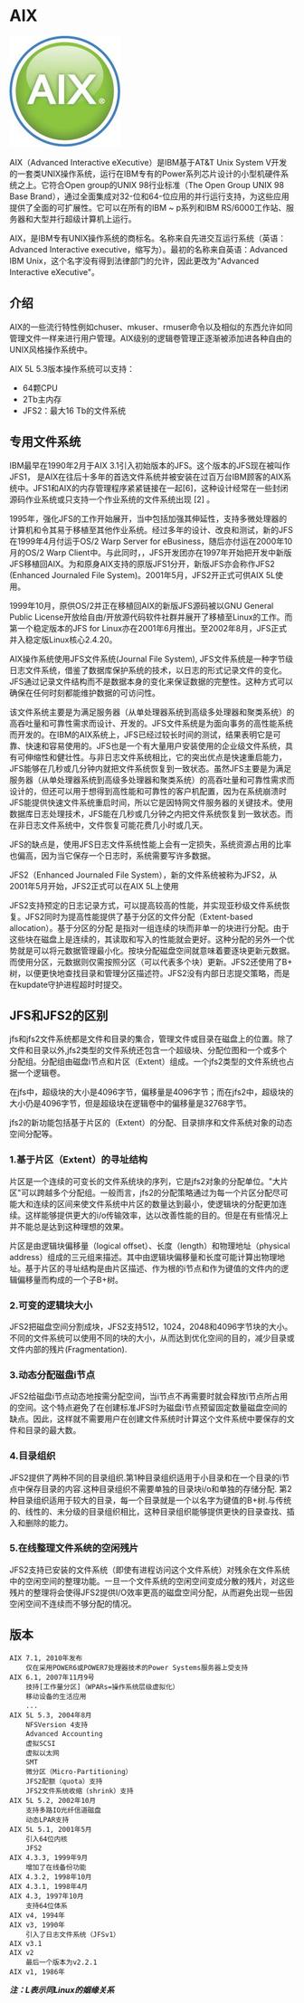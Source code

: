 # AIX

![](./images/aix_logo.png)

AIX（Advanced Interactive eXecutive）是IBM基于AT&T Unix System V开发的一套类UNIX操作系统，运行在IBM专有的Power系列芯片设计的小型机硬件系统之上。它符合Open group的UNIX 98行业标准（The Open Group UNIX 98 Base Brand），通过全面集成对32-位和64-位应用的并行运行支持，为这些应用提供了全面的可扩展性。它可以在所有的IBM ~ p系列和IBM RS/6000工作站、服务器和大型并行超级计算机上运行。

AIX，是IBM专有UNIX操作系统的商标名。名称来自先进交互运行系统（英语：Advanced Interactive executive，缩写为）。最初的名称来自英语：Advanced IBM Unix，这个名字没有得到法律部门的允许，因此更改为"Advanced Interactive eXecutive"。

## 介绍

AIX的一些流行特性例如chuser、mkuser、rmuser命令以及相似的东西允许如同管理文件一样来进行用户管理。AIX级别的逻辑卷管理正逐渐被添加进各种自由的UNIX风格操作系统中。

AIX 5L 5.3版本操作系统可以支持：

- 64颗CPU
- 2Tb主内存
- JFS2：最大16 Tb的文件系统

## 专用文件系统

IBM最早在1990年2月于AIX 3.1引入初始版本的JFS。这个版本的JFS现在被叫作JFS1， 是AIX在往后十多年的首选文件系统并被安装在过百万台IBM顾客的AIX系统中。JFS1和AIX的内存管理程序紧紧链接在一起[6]，这种设计经常在一些封闭源码作业系统或只支持一个作业系统的文件系统出现 [2]  。

1995年，强化JFS的工作开始展开，当中包括加强其伸延性，支持多微处理器的计算机和令其易于移植至其他作业系统。经过多年的设计、改良和测试，新的JFS在1999年4月付运于OS/2 Warp Server for eBusiness，随后亦付运在2000年10月的OS/2 Warp Client中。与此同时，，JFS开发团亦在1997年开始把开发中新版JFS移植回AIX。为和原身AIX支持的原版JFS1分开，新版JFS亦会称作JFS2 (Enhanced Journaled File System)。2001年5月，JFS2开正式可供AIX 5L使用。

1999年10月，原供OS/2并正在移植回AIX的新版JFS源码被以GNU General Public License开放给自由/开放源代码软件社群并展开了移植至Linux的工作。而第一个稳定版本的JFS for Linux亦在2001年6月推出。至2002年8月，JFS正式并入稳定版Linux核心2.4.20。

AIX操作系统使用JFS文件系统(Journal File System), JFS文件系统是一种字节级日志文件系统，借鉴了数据库保护系统的技术，以日志的形式记录文件的变化。JFS通过记录文件结构而不是数据本身的变化来保证数据的完整性。这种方式可以确保在任何时刻都能维护数据的可访问性。

该文件系统主要是为满足服务器（从单处理器系统到高级多处理器和聚类系统）的高吞吐量和可靠性需求而设计、开发的。JFS文件系统是为面向事务的高性能系统而开发的。在IBM的AIX系统上，JFS已经过较长时间的测试，结果表明它是可靠、快速和容易使用的。JFS也是一个有大量用户安装使用的企业级文件系统，具有可伸缩性和健壮性。与非日志文件系统相比，它的突出优点是快速重启能力，JFS能够在几秒或几分钟内就把文件系统恢复到一致状态。虽然JFS主要是为满足服务器（从单处理器系统到高级多处理器和聚类系统）的高吞吐量和可靠性需求而设计的，但还可以用于想得到高性能和可靠性的客户机配置，因为在系统崩溃时JFS能提供快速文件系统重启时间，所以它是因特网文件服务器的关键技术。使用数据库日志处理技术，JFS能在几秒或几分钟之内把文件系统恢复到一致状态。而在非日志文件系统中，文件恢复可能花费几小时或几天。

JFS的缺点是，使用JFS日志文件系统性能上会有一定损失，系统资源占用的比率也偏高，因为当它保存一个日志时，系统需要写许多数据。

JFS2（Enhanced Journaled File System），新的文件系统被称为JFS2，从2001年5月开始，JFS2正式可以在AIX 5L上使用

JFS2支持预定的日志记录方式，可以提高较高的性能，并实现亚秒级文件系统恢复。JFS2同时为提高性能提供了基于分区的文件分配（Extent-based allocation）。基于分区的分配 是指对一组连续的块而非单一的块进行分配。由于这些块在磁盘上是连续的，其读取和写入的性能就会更好。这种分配的另外一个优势就是可以将元数据管理最小化。按块分配磁盘空间就意味着要逐块更新元数据。而使用分区，元数据则仅需按照分区（可以代表多个块）更新。JFS2还使用了B+ 树，以便更快地查找目录和管理分区描述符。JFS2没有内部日志提交策略，而是在kupdate守护进程超时时提交。

## JFS和JFS2的区别

jfs和jfs2文件系统都是文件和目录的集合，管理文件或目录在磁盘上的位置。除了文件和目录以外,jfs2类型的文件系统还包含一个超级块、分配位图和一个或多个分配组。分配组由磁盘i节点和片区（Extent）组成。一个jfs2类型的文件系统也占据一个逻辑卷。

在jfs中，超级块的大小是4096字节，偏移量是4096字节；而在jfs2中，超级块的大小仍是4096字节，但是超级块在逻辑卷中的偏移量是32768字节。

jfs2的新功能包括基于片区的（Extent）的分配、目录排序和文件系统对象的动态空间分配等。
### 1.基于片区（Extent）的寻址结构

片区是一个连续的可变长的文件系统块的序列，它是jfs2对象的分配单位。"大片区"可以跨越多个分配组。一般而言，jfs2的分配策略通过为每一个片区分配尽可能大和连续的区间来使文件系统中片区的数量达到最小，使逻辑块的分配更加连续。这样能够提供更大的i/o传输效率，达以改善性能的目的。但是在有些情况上并不能总是达到这种理想的效果。

片区是由逻辑块偏移量（logical offset）、长度（length）和物理地址（physical address）组成的三元组来描述。其中由逻辑块偏移量和长度可能计算出物理地址。基于片区的寻址结构是由片区描述、作为根的i节点和作为键值的文件内的逻辑偏移量而构成的一个子B+树。

### 2.可变的逻辑块大小

JFS2把磁盘空间分割成块，JFS2支持512，1024，2048和4096字节块的大小。不同的文件系统可以使用不同的块的大小，从而达到优化空间的目的，减少目录或文件内部的残片(Fragmentation).

### 3.动态分配磁盘i节点

JFS2给磁盘i节点动态地按需分配空间，当i节点不再需要时就会释放i节点所占用的空间。这个特点避免了在创建标准JFS时为磁盘i节点预留固定数量磁盘空间的缺点。因此，这样就不需要用户在创建文件系统时计算这个文件系统中要保存的文件和目录的最大数。

### 4.目录组织

JFS2提供了两种不同的目录组织.第1种目录组织适用于小目录和在一个目录的i节点中保存目录的内容.这种目录组织不需要单独的目录块i/o和单独的存储分配. 第2种目录组织适用于较大的目录，每一个目录就是一个以名字为键值的B+树.与传统的、线性的、未分级的目录组织相比，这种目录组织能够提供更快的目录查找、插入和删除的能力。

### 5.在线整理文件系统的空闲残片

JFS2支持已安装的文件系统（即使有进程访问这个文件系统）对残余在文件系统中的空闲空间的整理功能。一旦一个文件系统的空闲空间变成分散的残片，对这些残片的整理将会使得JFS2提供I/O效率更高的磁盘空间分配，从而避免出现一些因空闲空间不连续而不够分配的情况。

## 版本

    AIX 7.1, 2010年发布
        仅在采用POWER6或POWER7处理器技术的Power Systems服务器上受支持
    AIX 6.1, 2007年11月9号
        技持[工作量分区]（WPARs=操作系统层级虚拟化）
        移动设备的生活应用
        ...
    AIX 5L 5.3, 2004年8月
        NFSVersion 4支持
        Advanced Accounting
        虚拟SCSI
        虚拟以太网
        SMT
        微分区（Micro-Partitioning）
        JFS2配额（quota）支持
        JFS2文件系统收缩（shrink）支持
    AIX 5L 5.2, 2002年10月
        支持多路IO光纤信道磁盘
        动态LPAR支持
    AIX 5L 5.1, 2001年5月
        引入64位内核
        JFS2
    AIX 4.3.3, 1999年9月
        增加了在线备份功能
    AIX 4.3.2, 1998年10月
    AIX 4.3.1, 1998年4月
    AIX 4.3, 1997年10月
        支持64位体系
    AIX v4, 1994年
    AIX v3, 1990年
        引入了日志文件系统（JFSv1）
    AIX v3.1
    AIX v2
        最后一个版本为v2.2.1
    AIX v1, 1986年
***注：L表示同Linux的姻缘关系***